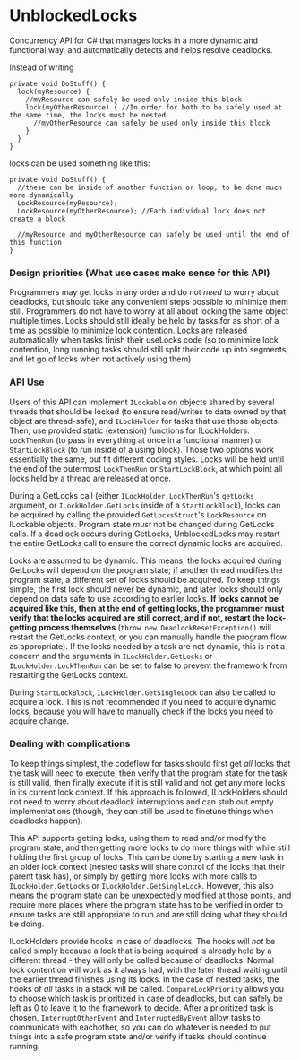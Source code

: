# UnblockedLocks
Concurrency API for C# that manages locks in a more dynamic and functional way, and automatically detects and helps resolve deadlocks.

Instead of writing
```
private void DoStuff() {
  lock(myResource) {
    //myResource can safely be used only inside this block
    lock(myOtherResource) { //In order for both to be safely used at the same time, the locks must be nested
      //myOtherResource can safely be used only inside this block
    }
  }
}
```
locks can be used something like this:
```
private void DoStuff() {
  //these can be inside of another function or loop, to be done much more dynamically
  LockResource(myResource);
  LockResource(myOtherResource); //Each individual lock does not create a block
  
  //myResource and myOtherResource can safely be used until the end of this function
}
```

### Design priorities (What use cases make sense for this API)
Programmers may get locks in any order and do not *need* to worry about deadlocks, but should take any convenient steps possible to minimize them still. Programmers do not have to worry at all about locking the same object multiple times. Locks should still ideally be held by tasks for as short of a time as possible to minimize lock contention. Locks are released automatically when tasks finish their useLocks code (so to minimize lock contention, long running tasks should still split their code up into segments, and let go of locks when not actively using them)

### API Use
Users of this API can implement `ILockable` on objects shared by several threads that should be locked (to ensure read/writes to data owned by that object are thread-safe), and `ILockHolder` for tasks that use those objects. Then, use provided static (extension) functions for ILockHolders: `LockThenRun` (to pass in everything at once in a functional manner) or `StartLockBlock` (to run inside of a using block). Those two options work essentially the same, but fit different coding styles. Locks will be held until the end of the outermost `LockThenRun` or `StartLockBlock`, at which point all locks held by a thread are released at once.

During a GetLocks call (either `ILockHolder.LockThenRun`'s `getLocks` argument, or `ILockHolder.GetLocks` inside of a `StartLockBlock`), locks can be acquired by calling the provided `GetLocksStruct`'s `LockResource` on ILockable objects. Program state *must* not be changed during GetLocks calls. If a deadlock occurs during GetLocks, UnblockedLocks may restart the entire GetLocks call to ensure the correct dynamic locks are acquired.

Locks are assumed to be dynamic. This means, the locks acquired during GetLocks will depend on the program state; if another thread modifies the program state, a different set of locks should be acquired. To keep things simple, the first lock should never be dynamic, and later locks should only depend on data safe to use according to earlier locks. **If locks cannot be acquired like this, then at the end of getting locks, the programmer must verify that the locks acquired are still correct, and if not, restart the lock-getting process themselves** (`throw new DeadlockResetException()` will restart the GetLocks context, or you can manually handle the program flow as appropriate). If the locks needed by a task are not dynamic, this is not a concern and the arguments in `ILockHolder.GetLocks` or `ILockHolder.LockThenRun` can be set to false to prevent the framework from restarting the GetLocks context.

During `StartLockBlock`, `ILockHolder.GetSingleLock` can also be called to acquire a lock. This is not recommended if you need to acquire dynamic locks, because you will have to manually check if the locks you need to acquire change.

### Dealing with complications
To keep things simplest, the codeflow for tasks should first get *all* locks that the task will need to execute, then verify that the program state for the task is still valid, then finally execute if it is still valid and not get any more locks in its current lock context. If this approach is followed, ILockHolders should not need to worry about deadlock interruptions and can stub out empty implementations (though, they can still be used to finetune things when deadlocks happen).

This API supports getting locks, using them to read and/or modify the program state, and then getting more locks to do more things with while still holding the first group of locks. This can be done by starting a new task in an older lock context (nested tasks will share control of the locks that their parent task has), or simply by getting more locks with more calls to `ILockHolder.GetLocks` or `ILockHolder.GetSingleLock`. However, this also means the program state can be unexpectedly modified at those points, and require more places where the program state has to be verified in order to ensure tasks are still appropriate to run and are still doing what they should be doing.

ILockHolders provide hooks in case of deadlocks. The hooks will *not* be called simply because a lock that is being acquired is already held by a different thread - they will only be called because of deadlocks. Normal lock contention will work as it always had, with the later thread waiting until the earlier thread finishes using its locks. In the case of nested tasks, the hooks of *all* tasks in a stack will be called. `CompareLockPriority` allows you to choose which task is prioritized in case of deadlocks, but can safely be left as 0 to leave it to the framework to decide. After a prioritized task is chosen, `InterruptOtherEvent` and `InterruptedByEvent` allow tasks to communicate with eachother, so you can do whatever is needed to put things into a safe program state and/or verify if tasks should continue running.
